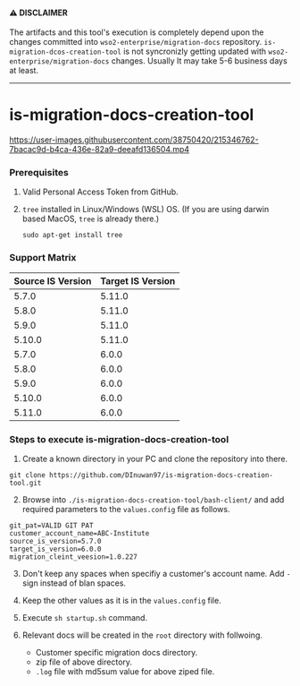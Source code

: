#### ⚠️ DISCLAIMER

The artifacts and this tool's execution is completely depend upon the changes committed into `wso2-enterprise/migration-docs` repository. `is-migration-dcos-creation-tool` is not syncronizly getting updated with `wso2-enterprise/migration-docs` changes. Usually It may take 5-6 business days at least.

------------------------------------------------------------------


# is-migration-docs-creation-tool


https://user-images.githubusercontent.com/38750420/215346762-7bacac9d-b4ca-436e-82a9-deeafd136504.mp4



### Prerequisites
1. Valid Personal Access Token from GitHub.
2. `tree` installed in Linux/Windows (WSL) OS. (If you are using darwin based MacOS, `tree` is already there.)

   ```
   sudo apt-get install tree
   ```

### Support Matrix
| Source IS Version | Target IS Version |
|-------------------|-------------------|
| 5.7.0 | 5.11.0 |
| 5.8.0 | 5.11.0 |
| 5.9.0 | 5.11.0 |
| 5.10.0 | 5.11.0 |
| 5.7.0 | 6.0.0 |
| 5.8.0 | 6.0.0 |
| 5.9.0 | 6.0.0 |
| 5.10.0 | 6.0.0 |
| 5.11.0 | 6.0.0 |

### Steps to execute is-migration-docs-creation-tool
1. Create a known directory in your PC and clone the repository into there.
```
git clone https://github.com/DInuwan97/is-migration-docs-creation-tool.git
```
2. Browse into `./is-migration-docs-creation-tool/bash-client/` and add required parameters to the `values.config` file as follows.
```config
git_pat=VALID GIT PAT
customer_account_name=ABC-Institute
source_is_version=5.7.0
target_is_version=6.0.0
migration_cleint_veesion=1.0.227
```
3. Don't keep any spaces when specifiy a customer's account name. Add `-` sign instead of blan spaces.
4. Keep the other values as it is in the `values.config` file.
5. Execute `sh startup.sh` command.
6. Relevant docs will be created in the `root` directory with follwoing.

     * Customer specific migration docs directory.
     * zip file of above directory.
     * `.log` file with md5sum value for above ziped file.

